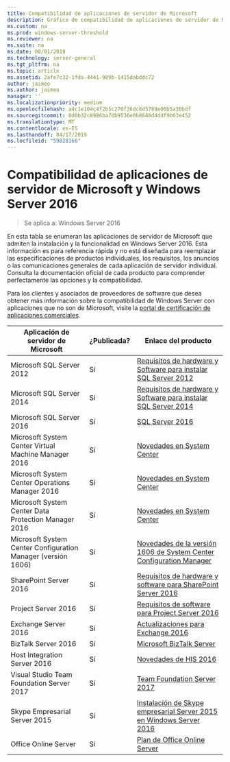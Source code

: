 ```yaml
---
title: Compatibilidad de aplicaciones de servidor de Microsoft
description: Gráfico de compatibilidad de aplicaciones de servidor de Microsoft y Server 2016.
ms.custom: na
ms.prod: windows-server-threshold
ms.reviewer: na
ms.suite: na
ms.date: 08/01/2018
ms.technology: server-general
ms.tgt_pltfrm: na
ms.topic: article
ms.assetid: 2afe7c32-1fda-4441-989b-1415dabddc72
author: jaimeo
ms.author: jaimeo
manager: ''
ms.localizationpriority: medium
ms.openlocfilehash: a4c1e104c4f2b5c270f36dc8d5789e00b5a30bdf
ms.sourcegitcommit: 0d0b32c8986ba7db9536e0b8648d4ddf9b03e452
ms.translationtype: MT
ms.contentlocale: es-ES
ms.lasthandoff: 04/17/2019
ms.locfileid: "59828166"
---
```

# <a name="windows-server-2016-and-microsoft-server-application-compatibility"></a>Compatibilidad de aplicaciones de servidor de Microsoft y Windows Server 2016

>Se aplica a: Windows Server 2016

En esta tabla se enumeran las aplicaciones de servidor de Microsoft que admiten la instalación y la funcionalidad en Windows Server 2016. Esta información es para referencia rápida y no está diseñada para reemplazar las especificaciones de productos individuales, los requisitos, los anuncios o las comunicaciones generales de cada aplicación de servidor individual. Consulta la documentación oficial de cada producto para comprender perfectamente las opciones y la compatibilidad.

Para los clientes y asociados de proveedores de software que desea obtener más información sobre la compatibilidad de Windows Server con aplicaciones que no son de Microsoft, visite la [portal de certificación de aplicaciones comerciales](https://commercialappcertification.microsoft.com/).

|Aplicación de servidor de Microsoft|  ¿Publicada?|  Enlace del producto|
|-------------------------------------|--------------------------------------------|-------------------|
|Microsoft SQL Server 2012|Sí| [Requisitos de hardware y Software para instalar SQL Server 2012](https://msdn.microsoft.com/library/ms143506(v=sql.110).aspx)|
|Microsoft SQL Server 2014|Sí|[Requisitos de hardware y Software para instalar SQL Server 2014](https://msdn.microsoft.com/library/ms143506(SQL.120).aspx)|
|Microsoft SQL Server 2016| Sí|    [SQL Server 2016](https://www.microsoft.com/en-us/cloud-platform/sql-server)| 
|Microsoft System Center Virtual Machine Manager 2016|  Sí|    [Novedades en System Center](https://technet.microsoft.com/system-center-docs/get-started/what-s-new-in-system-center)|
|Microsoft System Center Operations Manager 2016|   Sí|    [Novedades en System Center](https://technet.microsoft.com/system-center-docs/get-started/what-s-new-in-system-center)|
|Microsoft System Center Data Protection Manager 2016|  Sí|    [Novedades en System Center](https://technet.microsoft.com/system-center-docs/get-started/what-s-new-in-system-center)|
|Microsoft System Center Configuration Manager (versión 1606)|  Sí|    [Novedades de la versión 1606 de System Center Configuration Manager](https://technet.microsoft.com/library/mt752488.aspx)|  
|SharePoint Server 2016|    Sí|    [Requisitos de hardware y software para SharePoint Server 2016](https://technet.microsoft.com/library/cc262485(v=office.16).aspx)|
|Project Server 2016|   Sí|    [Requisitos de software para Project Server 2016](https://technet.microsoft.com/library/ee683978(v=office.16).aspx)|
|Exchange Server 2016|  Sí|    [Actualizaciones para Exchange 2016](https://technet.microsoft.com/library/jj907309(v=exchg.160).aspx)| 
|BizTalk Server 2016|   Sí|    [Microsoft BizTalk Server](https://www.microsoft.com/en-us/cloud-platform/biztalk)|
|Host Integration Server 2016|  Sí|    [Novedades de HIS 2016](https://msdn.microsoft.com/library/mt670807.aspx)|
|Visual Studio Team Foundation Server 2017| Sí|    [Team Foundation Server 2017](https://www.visualstudio.com/news/releasenotes/tfs2017-relnotes)| 
|Skype Empresarial Server 2015|    Sí|    [Instalación de Skype empresarial Server 2015 en Windows Server 2016](https://support.microsoft.com/en-gb/help/4015888/how-to-install-skype-for-business-server-2015-on-windows-server-2016)|
|Office Online Server|   Sí|  [Plan de Office Online Server](https://technet.microsoft.com/library/jj219435(v=office.16).aspx)|


